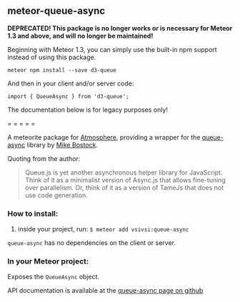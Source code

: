 ## meteor-queue-async

**DEPRECATED!  This package is no longer works or is necessary for Meteor 1.3 and above, and will no longer be maintained!**

Beginning with Meteor 1.3, you can simply use the built-in npm support instead of using this package.

`meteor npm install --save d3-queue`

And then in your client and/or server code:

`import { QueueAsync } from 'd3-queue';`

The documentation below is for legacy purposes only!

= = = = =

A meteorite package for [Atmosphere](https://atmosphere.meteor.com), providing a wrapper for the [queue-async](https://github.com/mbostock/queue) library by [Mike Bostock](https://github.com/mbostock).

Quoting from the author:

> Queue.js is yet another asynchronous helper library for JavaScript.
> Think of it as a minimalist version of Async.js that allows fine-tuning over parallelism.
> Or, think of it as a version of TameJs that does not use code generation.

### How to install:
1. inside your project, run:
    `$ meteor add vsivsi:queue-async`

`queue-async` has no dependencies on the client or server.

### In your Meteor project:

Exposes the `QueueAsync` object.

API documentation is available at the [queue-async page on github](https://github.com/mbostock/queue)
